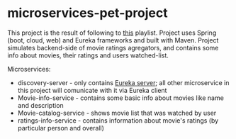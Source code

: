 # microservices-pet-project
This project is the result of following to [this](https://www.youtube.com/playlist?list=PLqq-6Pq4lTTZSKAFG6aCDVDP86Qx4lNas) playlist.
Project uses Spring (boot, cloud, web) and Eureka frameworks and built with Maven.
Project simulates backend-side of movie ratings agregators, and contains some info about movies, their ratings and users watched-list. 

Microservices:
- discovery-server - only contains [Eureka server](https://www.tutorialspoint.com/spring_boot/spring_boot_eureka_server.htm);
all other microservice in this project will comunicate with it via Eureka client
- Movie-info-service - contains some basic info about movies like name and description
- Movie-catalog-service - shows movie list that was watched by user
- ratings-info-service - contains information about movie's ratings (by particular person and overall)
